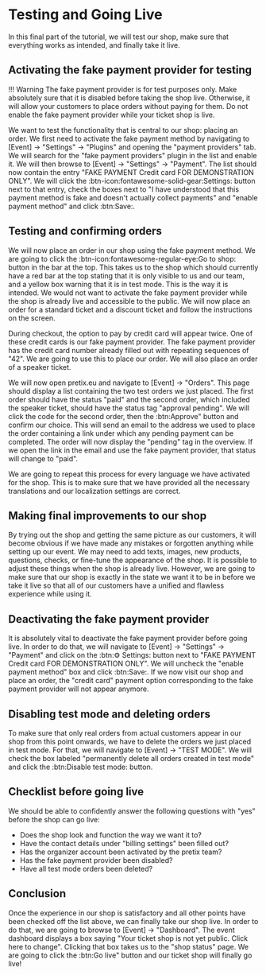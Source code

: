 # Testing and Going Live

In this final part of the tutorial, we will test our shop, make sure that everything works as intended, and finally take it live. 

## Activating the fake payment provider for testing

!!! Warning 
    The fake payment provider is for test purposes only. 
    Make absolutely sure that it is disabled before taking the shop live. 
    Otherwise, it will allow your customers to place orders without paying for them. 
    Do not enable the fake payment provider while your ticket shop is live. 

We want to test the functionality that is central to our shop: placing an order. 
We first need to activate the fake payment method by navigating to [Event] → "Settings" → "Plugins" and opening the "payment providers" tab. 
We will search for the "fake payment providers" plugin in the list and enable it. 
We will then browse to [Event] → "Settings" → "Payment". 
The list should now contain the entry "FAKE PAYMENT Credit card FOR DEMONSTRATION ONLY". 
We will click the :btn-icon:fontawesome-solid-gear:Settings: button next to that entry, check the boxes next to "I have understood that this payment method is fake and doesn't actually collect payments" and "enable payment method" and click :btn:Save:. 

## Testing and confirming orders 

We will now place an order in our shop using the fake payment method. 
We are going to click the :btn-icon:fontawesome-regular-eye:Go to shop: button in the bar at the top. 
This takes us to the shop which should currently have a red bar at the top stating that it is only visible to us and our team, and a yellow box warning that it is in test mode. 
This is the way it is intended. 
We would not want to activate the fake payment provider while the shop is already live and accessible to the public. 
We will now place an order for a standard ticket and a discount ticket and follow the instructions on the screen. 

During checkout, the option to pay by credit card will appear twice. 
One of these credit cards is our fake payment provider. 
The fake payment provider has the credit card number already filled out with repeating sequences of "42". 
We are going to use this to place our order. 
We will also place an order of a speaker ticket. 

We will now open pretix.eu and navigate to [Event] → "Orders". 
This page should display a list containing the two test orders we just placed. 
The first order should have the status "paid" and the second order, which included the speaker ticket, should have the status tag "approval pending". 
We will click the code for the second order, then the :btn:Approve" button and confirm our choice. 
This will send an email to the address we used to place the order containing a link under which any pending payment can be completed. 
The order will now display the "pending" tag in the overview. 
If we open the link in the email and use the fake payment provider, that status will change to "paid". 

We are going to repeat this process for every language we have activated for the shop. 
This is to make sure that we have provided all the necessary translations and our localization settings are correct. 

## Making final improvements to our shop 

By trying out the shop and getting the same picture as our customers, it will become obvious if we have made any mistakes or forgotten anything while setting up our event. 
We may need to add texts, images, new products, questions, checks, or fine-tune the appearance of the shop. 
It is possible to adjust these things when the shop is already live. 
However, we are going to make sure that our shop is exactly in the state we want it to be in before we take it live so that all of our customers have a unified and flawless experience while using it. 

## Deactivating the fake payment provider 

It is absolutely vital to deactivate the fake payment provider before going live. 
In order to do that, we will navigate to [Event] → "Settings" → "Payment" and click on the  :btn:⚙ Settings: button next to "FAKE PAYMENT Credit card FOR DEMONSTRATION ONLY". 
We will uncheck the "enable payment method" box and click :btn:Save:. 
If we now visit our shop and place an order, the "credit card" payment option corresponding to the fake payment provider will not appear anymore. 

## Disabling test mode and deleting orders 

To make sure that only real orders from actual customers appear in our shop from this point onwards, we have to delete the orders we just placed in test mode. 
For that, we will navigate to [Event] → "TEST MODE". 
We will check the box labeled "permanently delete all orders created in test mode" and click the :btn:Disable test mode: button. 

## Checklist before going live 

We should be able to confidently answer the following questions with "yes" before the shop can go live: 

 - Does the shop look and function the way we want it to? 
 - Have the contact details under "billing settings" been filled out? 
 - Has the organizer account been activated by the pretix team? 
 - Has the fake payment provider been disabled? 
 - Have all test mode orders been deleted? 

## Conclusion 

Once the experience in our shop is satisfactory and all other points have been checked off the list above, we can finally take our shop live. 
In order to do that, we are going to browse to [Event] → "Dashboard". 
The event dashboard displays a box saying "Your ticket shop is not yet public. Click here to change". 
Clicking that box takes us to the "shop status" page. 
We are going to click the :btn:Go live" button and our ticket shop will finally go live! 